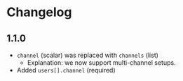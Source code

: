 # Changelog

## 1.1.0

- `channel` (scalar) was replaced with `channels` (list)
  - Explanation: we now support multi-channel setups.
- Added `users[].channel` (required)
